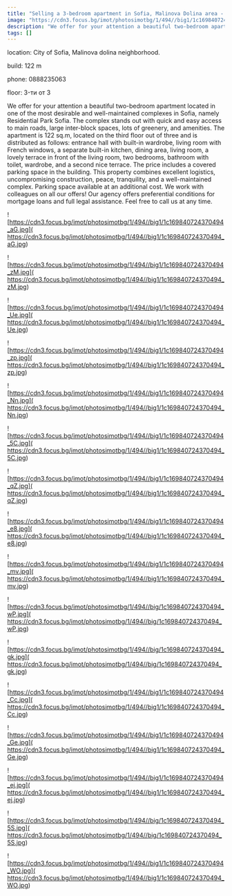 ```yaml
---
title: "Selling a 3-bedroom apartment in Sofia, Malinova Dolina area - 122 sq.m / 430000 EUR :: imot.bg Advert"
image: "https://cdn3.focus.bg/imot/photosimotbg/1/494//big1/1c169840724370494_s2.jpg"
description: "We offer for your attention a beautiful two-bedroom apartment located in one of the most desirable and well-maintained complexes in Sofia, namely Residential Park Sofia. The complex stands out with quick and easy access to main roads, large inter-block spaces, lots of greenery, and amenities. The apartment is 122 sq.m, located on the third floor out of three and is distributed as follows: entrance hall with built-in wardrobe, living room with French windows, a separate built-in kitchen, dining area, living room, a lovely terrace in front of the living room, two bedrooms, bathroom with toilet, wardrobe, and a second nice terrace. The price includes a covered parking space in the building. This property combines excellent logistics, uncompromising construction, peace, tranquility, and a well-maintained complex. Parking space available at an additional cost. We work with colleagues on all our offers! Our agency offers preferential conditions for mortgage loans and full legal assistance. Feel free to call us at any time."
tags: []
---
```


location: City of Sofia, Malinova dolina neighborhood.

build: 122 m

phone: 0888235063

floor: 3-ти от 3

We offer for your attention a beautiful two-bedroom apartment located in one of the most desirable and well-maintained complexes in Sofia, namely Residential Park Sofia. The complex stands out with quick and easy access to main roads, large inter-block spaces, lots of greenery, and amenities. The apartment is 122 sq.m, located on the third floor out of three and is distributed as follows: entrance hall with built-in wardrobe, living room with French windows, a separate built-in kitchen, dining area, living room, a lovely terrace in front of the living room, two bedrooms, bathroom with toilet, wardrobe, and a second nice terrace. The price includes a covered parking space in the building. This property combines excellent logistics, uncompromising construction, peace, tranquility, and a well-maintained complex. Parking space available at an additional cost. We work with colleagues on all our offers! Our agency offers preferential conditions for mortgage loans and full legal assistance. Feel free to call us at any time.


![https://cdn3.focus.bg/imot/photosimotbg/1/494//big1/1c169840724370494_aG.jpg]( https://cdn3.focus.bg/imot/photosimotbg/1/494//big1/1c169840724370494_aG.jpg)


![https://cdn3.focus.bg/imot/photosimotbg/1/494//big1/1c169840724370494_zM.jpg]( https://cdn3.focus.bg/imot/photosimotbg/1/494//big1/1c169840724370494_zM.jpg)


![https://cdn3.focus.bg/imot/photosimotbg/1/494//big1/1c169840724370494_Ue.jpg]( https://cdn3.focus.bg/imot/photosimotbg/1/494//big1/1c169840724370494_Ue.jpg)


![https://cdn3.focus.bg/imot/photosimotbg/1/494//big1/1c169840724370494_zp.jpg]( https://cdn3.focus.bg/imot/photosimotbg/1/494//big1/1c169840724370494_zp.jpg)


![https://cdn3.focus.bg/imot/photosimotbg/1/494//big1/1c169840724370494_Nn.jpg]( https://cdn3.focus.bg/imot/photosimotbg/1/494//big1/1c169840724370494_Nn.jpg)


![https://cdn3.focus.bg/imot/photosimotbg/1/494//big1/1c169840724370494_5C.jpg]( https://cdn3.focus.bg/imot/photosimotbg/1/494//big1/1c169840724370494_5C.jpg)


![https://cdn3.focus.bg/imot/photosimotbg/1/494//big1/1c169840724370494_qZ.jpg]( https://cdn3.focus.bg/imot/photosimotbg/1/494//big1/1c169840724370494_qZ.jpg)


![https://cdn3.focus.bg/imot/photosimotbg/1/494//big1/1c169840724370494_e8.jpg]( https://cdn3.focus.bg/imot/photosimotbg/1/494//big1/1c169840724370494_e8.jpg)


![https://cdn3.focus.bg/imot/photosimotbg/1/494//big1/1c169840724370494_mv.jpg]( https://cdn3.focus.bg/imot/photosimotbg/1/494//big1/1c169840724370494_mv.jpg)


![https://cdn3.focus.bg/imot/photosimotbg/1/494//big/1c169840724370494_wP.jpg]( https://cdn3.focus.bg/imot/photosimotbg/1/494//big/1c169840724370494_wP.jpg)


![https://cdn3.focus.bg/imot/photosimotbg/1/494//big/1c169840724370494_gk.jpg]( https://cdn3.focus.bg/imot/photosimotbg/1/494//big/1c169840724370494_gk.jpg)


![https://cdn3.focus.bg/imot/photosimotbg/1/494//big1/1c169840724370494_Cc.jpg]( https://cdn3.focus.bg/imot/photosimotbg/1/494//big1/1c169840724370494_Cc.jpg)


![https://cdn3.focus.bg/imot/photosimotbg/1/494//big1/1c169840724370494_Ge.jpg]( https://cdn3.focus.bg/imot/photosimotbg/1/494//big1/1c169840724370494_Ge.jpg)


![https://cdn3.focus.bg/imot/photosimotbg/1/494//big1/1c169840724370494_ej.jpg]( https://cdn3.focus.bg/imot/photosimotbg/1/494//big1/1c169840724370494_ej.jpg)


![https://cdn3.focus.bg/imot/photosimotbg/1/494//big/1c169840724370494_5S.jpg]( https://cdn3.focus.bg/imot/photosimotbg/1/494//big/1c169840724370494_5S.jpg)


![https://cdn3.focus.bg/imot/photosimotbg/1/494//big1/1c169840724370494_WO.jpg]( https://cdn3.focus.bg/imot/photosimotbg/1/494//big1/1c169840724370494_WO.jpg)


